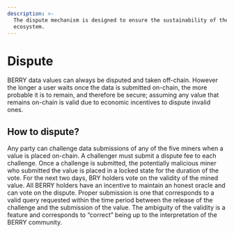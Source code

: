 ```yaml
---
description: >-
  The dispute mechanism is designed to ensure the sustainability of the Berry
  ecosystem.
---
```


# Dispute

BERRY data values can always be disputed and taken off-chain. However the longer a user waits once the data is submitted on-chain, the more probable it is to remain, and therefore be secure; assuming any value that remains on-chain is valid due to economic incentives to dispute invalid ones.   

## How to dispute?

Any party can challenge data submissions of any of the five miners when a value is placed on-chain. A challenger must submit a dispute fee to each challenge. Once a challenge is submitted, the potentially malicious miner who submitted the value is placed in a locked state for the duration of the vote. For the next two days, BRY holders vote on the validity of the mined value. All BERRY holders have an incentive to maintain an honest oracle and can vote on the dispute. Proper submission is one that corresponds to a valid query requested within the time period between the release of the challenge and the submission of the value. The ambiguity of the validity is a feature and corresponds to “correct” being up to the interpretation of the BERRY community.

